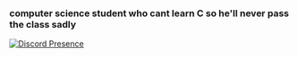 ### computer science student who cant learn C so he'll never pass the class sadly

[![Discord Presence](https://lanyard-profile-readme.vercel.app/api/:241929388403195914)](https://discord.com/users/:241929388403195914)

